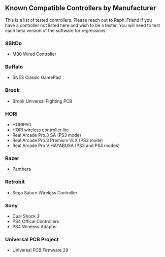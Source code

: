 ## Known Compatible Controllers by Manufacturer
This is a list of tested controllers. Please reach out to Raph_Friend if you have a controller not listed here and wish to be a tester.  You will need to test each beta version of the software for regressions

### 8BitDo
- M30 Wired Controller

### Buffalo
- SNES Classic GamePad

### Brook
- Brook Universal Fighting PCB

### HORI
- HORIPAD
- HORI wireless controller lite
- Real Arcade Pro.3 SA (PS3 mode)
- Real Arcade Pro.3 Premium VLX (PS3 mode)
- Real Arcade Pro V HAYABUSA (PS3 and PS4 modes)

### Razer
- Panthera

### Retrobit
- Sega Saturn Wireless Controller

### Sony
- Dual Shock 3
- PS4 Offical Controllers
- PS4 Wireless Adapter

### Universal PCB Project
- Universal PCB Firmware 29